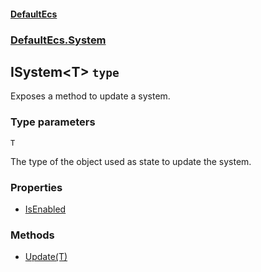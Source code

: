 #### [DefaultEcs](./DefaultEcs.md 'DefaultEcs')
### [DefaultEcs.System](./DefaultEcs.md#DefaultEcs-System 'DefaultEcs.System')
## ISystem&lt;T&gt; `type`
Exposes a method to update a system.
### Type parameters

<a name='DefaultEcs-System-ISystem-T--T'></a>
`T`

The type of the object used as state to update the system.
### Properties
- [IsEnabled](./DefaultEcs-System-ISystem-T--IsEnabled.md 'DefaultEcs.System.ISystem&lt;T&gt;.IsEnabled')
### Methods
- [Update(T)](./DefaultEcs-System-ISystem-T--Update(T).md 'DefaultEcs.System.ISystem&lt;T&gt;.Update(T)')
